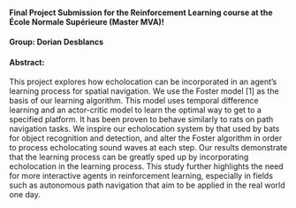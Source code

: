 #### Final Project Submission for the Reinforcement Learning course at the École Normale Supérieure (Master MVA)!

#### Group: Dorian Desblancs

#### Abstract:

This project explores how echolocation can be incorporated in an agent’s learning process for spatial navigation. We use the Foster model [1] as the basis of our learning algorithm. This model uses temporal difference learning and an actor-critic model to learn the optimal way to get to a specified platform. It has been proven to behave similarly to rats on path navigation tasks. We inspire our echolocation system by that used by bats for object recognition and detection, and alter the Foster algorithm in order to process echolocating sound waves at each step. Our results demonstrate that the learning process can be greatly sped up by incorporating echolocation in the learning process. This study further highlights the need for more interactive agents in reinforcement learning, especially in fields such as autonomous path navigation that aim to be applied in the real world one day.
